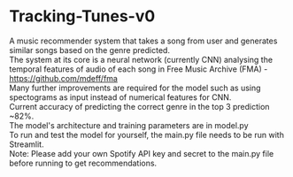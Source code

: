 # Tracking-Tunes-v0
A music recommender system that takes a song from user and generates similar songs based on the genre predicted.<br>
The system at its core is a neural network (currently CNN) analysing the temporal features of audio of each song in Free Music Archive (FMA) - https://github.com/mdeff/fma<br>
Many further improvements are required for the model such as using spectograms as input instead of numerical features for CNN.<br>
Current accuracy of predicting the correct genre in the top 3 prediction ~82%.
<br>
The model's architecture and training parameters are in model.py
<br>
To run and test the model for yourself, the main.py file needs to be run with Streamlit.
<br>
Note: Please add your own Spotify API key and secret to the main.py file before running to get recommendations.
